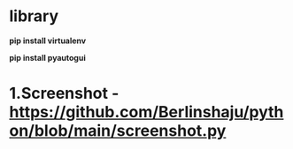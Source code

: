 # library
 **pip install virtualenv**
 
 **pip install pyautogui**
 
# 1.Screenshot - https://github.com/Berlinshaju/python/blob/main/screenshot.py

